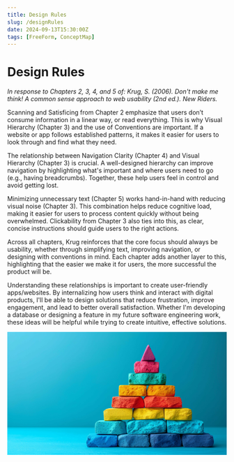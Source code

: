 ```yaml
---
title: Design Rules
slug: /designRules
date: 2024-09-13T15:30:00Z
tags: [FreeForm, ConceptMap]
---
```


# Design Rules
*In response to Chapters 2, 3, 4, and 5 of: Krug, S. (2006). Don't make me think! A common sense approach to web usability (2nd ed.). New Riders.*

Scanning and Satisficing from Chapter 2 emphasize that users don’t consume information in a linear way, or read everything. This is why Visual Hierarchy (Chapter 3) and the use of Conventions are important. If a website or app follows established patterns, it makes it easier for users to look through and find what they need.

The relationship between Navigation Clarity (Chapter 4) and Visual Hierarchy (Chapter 3) is crucial. A well-designed hierarchy can improve navigation by highlighting what's important and where users need to go (e.g., having breadcrumbs). Together, these help users feel in control and avoid getting lost.

Minimizing unnecessary text (Chapter 5) works hand-in-hand with reducing visual noise (Chapter 3). This combination helps reduce cognitive load, making it easier for users to process content quickly without being overwhelmed. Clickability from Chapter 3 also ties into this, as clear, concise instructions should guide users to the right actions.

Across all chapters, Krug reinforces that the core focus should always be usability, whether through simplifying text, improving navigation, or designing with conventions in mind. Each chapter adds another layer to this, highlighting that the easier we make it for users, the more successful the product will be.

Understanding these relationships is important to create user-friendly apps/websites. By internalizing how users think and interact with digital products, I'll be able to design solutions that reduce frustration, improve engagement, and lead to better overall satisfaction. Whether I'm developing a database or designing a feature in my future software engineering work, these ideas will be helpful while trying to create intuitive, effective solutions.

![Error getting image](/img/hierarchy.jpeg)

